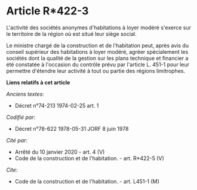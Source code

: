 # Article R*422-3

L'activité des sociétés anonymes d'habitations à loyer modéré s'exerce sur le territoire de la région où est situé leur siège
social.

Le ministre chargé de la construction et de l'habitation peut, après avis du conseil supérieur des habitations à loyer
modéré, agréer spécialement les sociétés dont la qualité de la gestion sur les plans technique et financier a été constatée à
l'occasion du contrôle prévu par l'article L. 451-1 pour leur permettre d'étendre leur activité à tout ou partie des régions
limitrophes.

**Liens relatifs à cet article**

_Anciens textes_:

  - Décret n°74-213 1974-02-25 art. 1

_Codifié par_:

  - Décret n°78-622 1978-05-31 JORF 8 juin 1978

_Cité par_:

  - Arrêté du 10 janvier 2020 - art. 4 (V)
  - Code de la construction et de l'habitation. - art. R*422-5 (V)

_Cite_:

  - Code de la construction et de l'habitation. - art. L451-1 (M)
